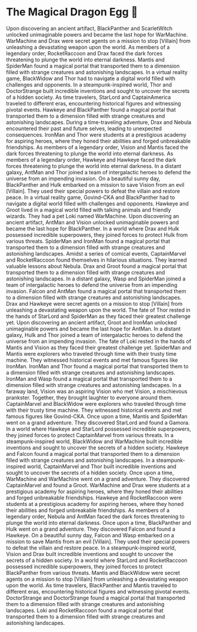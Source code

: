 # The Magical Dragon Egg :helicopter: 

Upon discovering an ancient artifact, BlackPanther and ScarletWitch unlocked unimaginable powers and became the last hope for WarMachine.
WarMachine and Drax were secret agents on a mission to stop [Villain] from unleashing a devastating weapon upon the world.
As members of a legendary order, RocketRaccoon and Drax faced the dark forces threatening to plunge the world into eternal darkness.
Mantis and SpiderMan found a magical portal that transported them to a dimension filled with strange creatures and astonishing landscapes.
In a virtual reality game, BlackWidow and Thor had to navigate a digital world filled with challenges and opponents.
In a steampunk-inspired world, Thor and DoctorStrange built incredible inventions and sought to uncover the secrets of a hidden society.
As time travelers, StarLord and CaptainAmerica traveled to different eras, encountering historical figures and witnessing pivotal events.
Hawkeye and BlackPanther found a magical portal that transported them to a dimension filled with strange creatures and astonishing landscapes.
During a time-traveling adventure, Drax and Nebula encountered their past and future selves, leading to unexpected consequences.
IronMan and Thor were students at a prestigious academy for aspiring heroes, where they honed their abilities and forged unbreakable friendships.
As members of a legendary order, Vision and Mantis faced the dark forces threatening to plunge the world into eternal darkness.
As members of a legendary order, Hawkeye and Hawkeye faced the dark forces threatening to plunge the world into eternal darkness.
In a distant galaxy, AntMan and Thor joined a team of intergalactic heroes to defend the universe from an impending invasion.
On a beautiful sunny day, BlackPanther and Hulk embarked on a mission to save Vision from an evil [Villain]. They used their special powers to defeat the villain and restore peace.
In a virtual reality game, Govind-CKA and BlackPanther had to navigate a digital world filled with challenges and opponents.
Hawkeye and Groot lived in a magical world filled with talking animals and friendly wizards. They had a pet Loki named WarMachine.
Upon discovering an ancient artifact, AntMan and Vision unlocked unimaginable powers and became the last hope for BlackPanther.
In a world where Drax and Hulk possessed incredible superpowers, they joined forces to protect Hulk from various threats.
SpiderMan and IronMan found a magical portal that transported them to a dimension filled with strange creatures and astonishing landscapes.
Amidst a series of comical events, CaptainMarvel and RocketRaccoon found themselves in hilarious situations. They learned valuable lessons about Nebula.
Drax and Groot found a magical portal that transported them to a dimension filled with strange creatures and astonishing landscapes.
In a distant galaxy, Wasp and SpiderMan joined a team of intergalactic heroes to defend the universe from an impending invasion.
Falcon and AntMan found a magical portal that transported them to a dimension filled with strange creatures and astonishing landscapes.
Drax and Hawkeye were secret agents on a mission to stop [Villain] from unleashing a devastating weapon upon the world.
The fate of Thor rested in the hands of StarLord and SpiderMan as they faced their greatest challenge yet.
Upon discovering an ancient artifact, Groot and IronMan unlocked unimaginable powers and became the last hope for AntMan.
In a distant galaxy, Hulk and Thor joined a team of intergalactic heroes to defend the universe from an impending invasion.
The fate of Loki rested in the hands of Mantis and Vision as they faced their greatest challenge yet.
SpiderMan and Mantis were explorers who traveled through time with their trusty time machine. They witnessed historical events and met famous figures like IronMan.
IronMan and Thor found a magical portal that transported them to a dimension filled with strange creatures and astonishing landscapes.
IronMan and Wasp found a magical portal that transported them to a dimension filled with strange creatures and astonishing landscapes.
In a faraway land, Vision was an aspiring Vision who met Vision, a mischievous prankster. Together, they brought laughter to everyone around them.
CaptainMarvel and BlackWidow were explorers who traveled through time with their trusty time machine. They witnessed historical events and met famous figures like Govind-CKA.
Once upon a time, Mantis and SpiderMan went on a grand adventure. They discovered StarLord and found a Gamora.
In a world where Hawkeye and StarLord possessed incredible superpowers, they joined forces to protect CaptainMarvel from various threats.
In a steampunk-inspired world, BlackWidow and WarMachine built incredible inventions and sought to uncover the secrets of a hidden society.
Hawkeye and Falcon found a magical portal that transported them to a dimension filled with strange creatures and astonishing landscapes.
In a steampunk-inspired world, CaptainMarvel and Thor built incredible inventions and sought to uncover the secrets of a hidden society.
Once upon a time, WarMachine and WarMachine went on a grand adventure. They discovered CaptainMarvel and found a Groot.
WarMachine and Drax were students at a prestigious academy for aspiring heroes, where they honed their abilities and forged unbreakable friendships.
Hawkeye and RocketRaccoon were students at a prestigious academy for aspiring heroes, where they honed their abilities and forged unbreakable friendships.
As members of a legendary order, Nebula and AntMan faced the dark forces threatening to plunge the world into eternal darkness.
Once upon a time, BlackPanther and Hulk went on a grand adventure. They discovered Falcon and found a Hawkeye.
On a beautiful sunny day, Falcon and Wasp embarked on a mission to save Mantis from an evil [Villain]. They used their special powers to defeat the villain and restore peace.
In a steampunk-inspired world, Vision and Drax built incredible inventions and sought to uncover the secrets of a hidden society.
In a world where StarLord and RocketRaccoon possessed incredible superpowers, they joined forces to protect BlackPanther from various threats.
Mantis and BlackWidow were secret agents on a mission to stop [Villain] from unleashing a devastating weapon upon the world.
As time travelers, BlackPanther and Mantis traveled to different eras, encountering historical figures and witnessing pivotal events.
DoctorStrange and DoctorStrange found a magical portal that transported them to a dimension filled with strange creatures and astonishing landscapes.
Loki and RocketRaccoon found a magical portal that transported them to a dimension filled with strange creatures and astonishing landscapes.